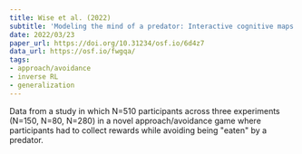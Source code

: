 ```yaml
---
title: Wise et al. (2022)
subtitle: 'Modeling the mind of a predator: Interactive cognitive maps support flexible avoidance of dynamic threats'
date: 2022/03/23
paper_url: https://doi.org/10.31234/osf.io/6d4z7
data_url: https://osf.io/fwgqa/
tags:
- approach/avoidance
- inverse RL
- generalization
---
```


Data from a study in which N=510 participants across three experiments (N=150, N=80, N=280) in a novel approach/avoidance game where participants had to collect rewards while avoiding being "eaten" by a predator.
